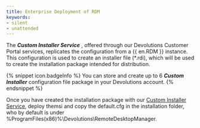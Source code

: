 ```yaml
---
title: Enterprise Deployment of RDM
keywords:
- silent
- unattended
---
```

The ***Custom Installer Service*** , offered through our Devolutions Customer Portal services, replicates the configuration from a {{ en.RDM }} instance. This configuration is used to create an installer file (*.rdi), which will be used to create the installation package intended for distribution.

{% snippet icon.badgeInfo %}
You can store and create up to 6 ***Custom Installer*** configuration file package in your Devolutions account.
{% endsnippet %}

Once you have created the installation package with our [Custom Installer Service](https://helprdm.devolutions.net/installation_custominstallerservice.html), deploy themsi and copy the default.cfg in the installation folder, who by default is under %ProgramFiles(x86)%\Devolutions\RemoteDesktopManager.
